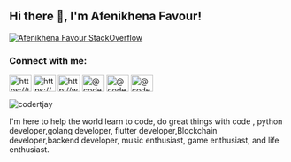 <h2> Hi there 👋, I'm Afenikhena Favour! </h2>
    
   

[![Afenikhena Favour StackOverflow](https://img.shields.io/badge/StackOverflow-F48024?style=for-the-badge&logo=stackoverflow&logoColor=white)](https://stackoverflow.com/users/13778890/favour-afenikhena)

<h3 align="left">Connect with me:</h3>
<p align="left">
<a href="https://twitter.com/https://twitter.com/@codertjay" target="blank"><img align="center" src="https://raw.githubusercontent.com/rahuldkjain/github-profile-readme-generator/master/src/images/icons/Social/twitter.svg" alt="https://twitter.com/@codertjay" height="30" width="40" /></a>
<a href="https://linkedin.com/in/https://www.linkedin.com/in/codertjay/" target="blank"><img align="center" src="https://raw.githubusercontent.com/rahuldkjain/github-profile-readme-generator/master/src/images/icons/Social/linked-in-alt.svg" alt="https://www.linkedin.com/in/codertjay/" height="30" width="40" /></a>
<a href="https://instagram.com/http://www.instagram.com/codertjay/" target="blank"><img align="center" src="https://raw.githubusercontent.com/rahuldkjain/github-profile-readme-generator/master/src/images/icons/Social/instagram.svg" alt="http://www.instagram.com/codertjay/" height="30" width="40" /></a>
<a href="https://hashnode.com/@codertjay" target="blank"><img align="center" src="https://raw.githubusercontent.com/rahuldkjain/github-profile-readme-generator/master/src/images/icons/Social/hashnode.svg" alt="@codertjay" height="30" width="40" /></a>
<a href="https://medium.com/@codertjay" target="blank"><img align="center" src="https://raw.githubusercontent.com/rahuldkjain/github-profile-readme-generator/master/src/images/icons/Social/medium.svg" alt="@codertjay" height="30" width="40" /></a>
<a href="https://www.hackerrank.com/@codertjay" target="blank"><img align="center" src="https://raw.githubusercontent.com/rahuldkjain/github-profile-readme-generator/master/src/images/icons/Social/hackerrank.svg" alt="@codertjay" height="30" width="40" /></a>
</p>


<p align="left"> <img src="https://komarev.com/ghpvc/?username=codertjay&label=Profile%20views&color=0e75b6&style=flat" alt="codertjay" /> </p>



I'm here to help the world learn to code, do great things with code , python developer,golang developer, flutter developer,Blockchain developer,backend developer, music enthusiast, game enthusiast, and life enthusiast.




